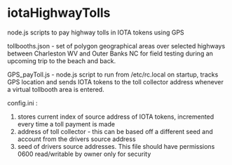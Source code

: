 # iotaHighwayTolls
node.js scripts to pay highway tolls in IOTA tokens using GPS



tollbooths.json - set of polygon geographical areas over selected highways between Charleston WV and Outer Banks NC for field testing during an upcoming trip to the beach and back. 


GPS_payToll.js - node.js script to run from /etc/rc.local on startup, tracks GPS location and sends IOTA tokens to the toll collector address whenever a virtual tollbooth area is entered.


config.ini :
   1. stores current index of source address of IOTA tokens, incremented every time a toll payment is made
   1. address of toll collector - this can be based off a different seed and account from the drivers source address
   1. seed of drivers source addresses. This file should have permissions 0600 read/writable by owner only for security 
   
